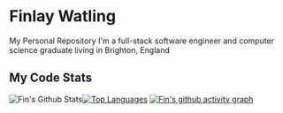 # Finlay Watling
My Personal Repository
I'm a full-stack software engineer and computer science graduate living in Brighton, England


## My Code Stats
![Fin's Github Stats](https://github-readme-stats.vercel.app/api?username=finwatling&count_private=true&show_icons=true&hide_border=true&hide_title=true&bg_color=2a2a2a&text_color=f2f2f2&icon_color=1382cc)[![Top Languages](https://github-readme-stats.vercel.app/api/top-langs/?username=finwatling&layout=compact&hide_border=true&count_private=true&bg_color=2a2a2a&text_color=f2f2f2&icon_color=1382cc)](https://github.com/finwatling/github-readme-stats)
[![Fin's github activity graph](https://activity-graph.herokuapp.com/graph?username=finwatling&hide_border=true&theme=xcode)](https://github.com/finwatling)
